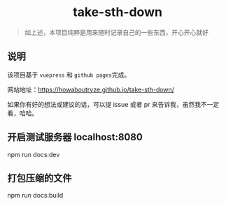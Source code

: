 <h1 align="center">
    take-sth-down
</h1>

> 如上述，本项目纯粹是用来随时记录自己的一些东西，开心开心就好

## 说明

该项目基于 `vuepress` 和 `github pages`完成。

网站地址：https://howaboutryze.github.io/take-sth-down/

如果你有好的想法或建议的话，可以提 issue 或者 pr 来告诉我，虽然我不一定看，哈哈。

## 开启测试服务器 localhost:8080
npm run docs:dev

## 打包压缩的文件
npm run docs:build